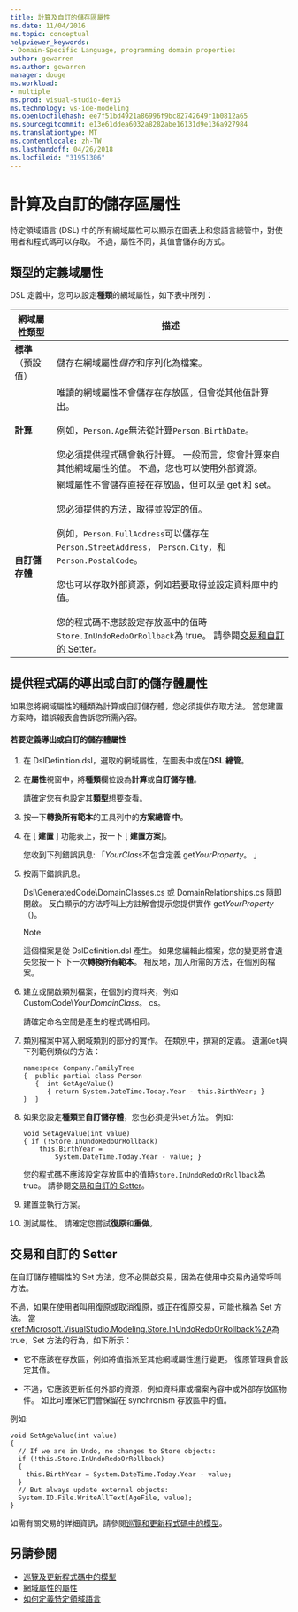 ```yaml
---
title: 計算及自訂的儲存區屬性
ms.date: 11/04/2016
ms.topic: conceptual
helpviewer_keywords:
- Domain-Specific Language, programming domain properties
author: gewarren
ms.author: gewarren
manager: douge
ms.workload:
- multiple
ms.prod: visual-studio-dev15
ms.technology: vs-ide-modeling
ms.openlocfilehash: ee7f51bd4921a86996f9bc82742649f1b0812a65
ms.sourcegitcommit: e13e61ddea6032a8282abe16131d9e136a927984
ms.translationtype: MT
ms.contentlocale: zh-TW
ms.lasthandoff: 04/26/2018
ms.locfileid: "31951306"
---
```

# <a name="calculated-and-custom-storage-properties"></a>計算及自訂的儲存區屬性
特定領域語言 (DSL) 中的所有網域屬性可以顯示在圖表上和您語言總管中，對使用者和程式碼可以存取。 不過，屬性不同，其值會儲存的方式。

## <a name="kinds-of-domain-properties"></a>類型的定義域屬性
 DSL 定義中，您可以設定**種類**的網域屬性，如下表中所列：

|網域屬性類型|描述|
|--------------------------|-----------------|
|**標準**（預設值）|儲存在網域屬性*儲存*和序列化為檔案。|
|**計算**|唯讀的網域屬性不會儲存在存放區，但會從其他值計算出。<br /><br /> 例如，`Person.Age`無法從計算`Person.BirthDate`。<br /><br /> 您必須提供程式碼會執行計算。 一般而言，您會計算來自其他網域屬性的值。 不過，您也可以使用外部資源。|
|**自訂儲存體**|網域屬性不會儲存直接在存放區，但可以是 get 和 set。<br /><br /> 您必須提供的方法，取得並設定的值。<br /><br /> 例如，`Person.FullAddress`可以儲存在`Person.StreetAddress`， `Person.City`，和`Person.PostalCode`。<br /><br /> 您也可以存取外部資源，例如若要取得並設定資料庫中的值。<br /><br /> 您的程式碼不應該設定存放區中的值時`Store.InUndoRedoOrRollback`為 true。 請參閱[交易和自訂的 Setter](#setters)。|

## <a name="providing-the-code-for-a-calculated-or-custom-storage-property"></a>提供程式碼的導出或自訂的儲存體屬性
 如果您將網域屬性的種類為計算或自訂儲存體，您必須提供存取方法。 當您建置方案時，錯誤報表會告訴您所需內容。

#### <a name="to-define-a-calculated-or-custom-storage-property"></a>若要定義導出或自訂的儲存體屬性

1.  在 DslDefinition.dsl，選取的網域屬性，在圖表中或在**DSL 總管**。

2.  在**屬性**視窗中，將**種類**欄位設為**計算**或**自訂儲存體**。

     請確定您有也設定其**類型**想要查看。

3.  按一下**轉換所有範本**的工具列中的**方案總管 中**。

4.  在 [ **建置** ] 功能表上，按一下 [ **建置方案**]。

     您收到下列錯誤訊息: 「*YourClass*不包含定義 get*YourProperty*。 」

5.  按兩下錯誤訊息。

     Dsl\GeneratedCode\DomainClasses.cs 或 DomainRelationships.cs 隨即開啟。 反白顯示的方法呼叫上方註解會提示您提供實作 get*YourProperty*（)。

    > [!NOTE]
    >  這個檔案是從 DslDefinition.dsl 產生。 如果您編輯此檔案，您的變更將會遺失您按一下 下一次**轉換所有範本**。 相反地，加入所需的方法，在個別的檔案。

6.  建立或開啟類別檔案，在個別的資料夾，例如 CustomCode\\*YourDomainClass*。 cs。

     請確定命名空間是產生的程式碼相同。

7.  類別檔案中寫入網域類別的部分的實作。 在類別中，撰寫的定義。 遺漏`Get`與下列範例類似的方法：

    ```
    namespace Company.FamilyTree
    {  public partial class Person
       {  int GetAgeValue()
          { return System.DateTime.Today.Year - this.BirthYear; }
    }  }
    ```

8.  如果您設定**種類**至**自訂儲存體**，您也必須提供`Set`方法。 例如: 

    ```
    void SetAgeValue(int value)
    { if (!Store.InUndoRedoOrRollback)
        this.BirthYear =
            System.DateTime.Today.Year - value; }
    ```

     您的程式碼不應該設定存放區中的值時`Store.InUndoRedoOrRollback`為 true。 請參閱[交易和自訂的 Setter](#setters)。

9. 建置並執行方案。

10. 測試屬性。 請確定您嘗試**復原**和**重做**。

##  <a name="setters"></a> 交易和自訂的 Setter
 在自訂儲存體屬性的 Set 方法，您不必開啟交易，因為在使用中交易內通常呼叫方法。

 不過，如果在使用者叫用復原或取消復原，或正在復原交易，可能也稱為 Set 方法。 當<xref:Microsoft.VisualStudio.Modeling.Store.InUndoRedoOrRollback%2A>為 true，Set 方法的行為，如下所示：

-   它不應該在存放區，例如將值指派至其他網域屬性進行變更。 復原管理員會設定其值。

-   不過，它應該更新任何外部的資源，例如資料庫或檔案內容中或外部存放區物件。 如此可確保它們會保留在 synchronism 存放區中的值。

 例如: 

```
void SetAgeValue(int value)
{
  // If we are in Undo, no changes to Store objects:
  if (!this.Store.InUndoRedoOrRollback)
  {
    this.BirthYear = System.DateTime.Today.Year - value;
  }
  // But always update external objects:
  System.IO.File.WriteAllText(AgeFile, value);
}
```

 如需有關交易的詳細資訊，請參閱[巡覽和更新程式碼中的模型](../modeling/navigating-and-updating-a-model-in-program-code.md)。

## <a name="see-also"></a>另請參閱

- [巡覽及更新程式碼中的模型](../modeling/navigating-and-updating-a-model-in-program-code.md)
- [網域屬性的屬性](../modeling/properties-of-domain-properties.md)
- [如何定義特定領域語言](../modeling/how-to-define-a-domain-specific-language.md)